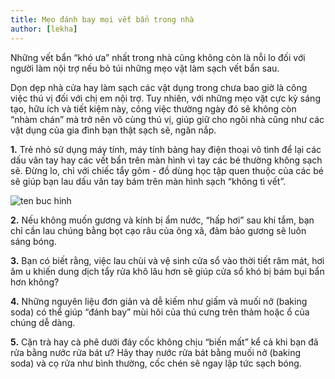 ```yaml
---
title: Mẹo đánh bay mọi vết bẩn trong nhà
author: [lekha]
---
```

Những vết bẩn “khó ưa” nhất trong nhà cũng không còn là nỗi lo đối với người làm nội trợ nếu bỏ túi những mẹo vặt làm sạch vết bẩn sau.

Dọn dẹp nhà cửa hay làm sạch các vật dụng trong chưa bao giờ là công việc thú vị đối với chị em nội trợ. Tuy nhiên, với những mẹo vặt cực kỳ sáng tạo, hữu ích và tiết kiệm này, công việc thường ngày đó sẽ không còn “nhàm chán” mà trở nên vô cùng thú vị, giúp giữ cho ngôi nhà cũng như các vật dụng của gia đình bạn thật sạch sẽ, ngăn nắp.

**1.** Trẻ nhỏ sử dụng máy tính, máy tính bảng hay điện thoại vô tình để lại các dấu vân tay hay các vết bẩn trên màn hình vì tay các bé thường không sạch sẽ. Đừng lo, chỉ với chiếc tẩy gôm - đồ dùng học tập quen thuộc của các bé sẽ giúp bạn lau dấu vân tay bám trên màn hình sạch “không tì vết”.

![ten buc hinh](http://imgs.vietnamnet.vn/Images/2017/09/19/12/20170919124405-meo-danh-bay-vet-ban-1.jpg "ten buc hinh")

**2.** Nếu không muốn gương và kính bị ẩm nước, “hấp hơi” sau khi tắm, bạn chỉ cần lau chúng bằng bọt cạo râu của ông xã, đảm bảo gương sẽ luôn sáng bóng.

**3.** Bạn có biết rằng, việc lau chùi và vệ sinh cửa sổ vào thời tiết râm mát, hơi âm u khiến dung dịch tẩy rửa khô lâu hơn sẽ giúp cửa sổ khó bị bám bụi bẩn hơn không?

**4.** Những nguyên liệu đơn giản và dễ kiếm như giấm và muối nở (baking soda) có thể giúp “đánh bay” mùi hôi của thú cưng trên thảm hoặc ổ của chúng dễ dàng. 

**5.** Cặn trà hay cà phê dưới đáy cốc không chịu “biến mất” kể cả khi bạn đã rửa bằng nước rửa bát ư? Hãy thay nước rửa bát bằng muối nở (baking soda) và cọ rửa như bình thường, cốc chén sẽ ngay lập tức sạch bóng.